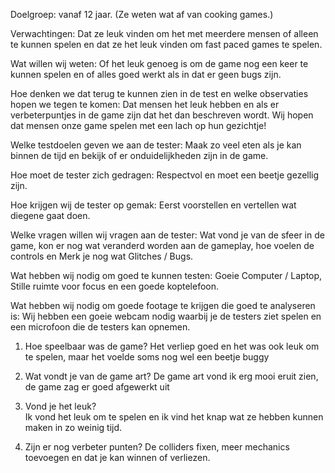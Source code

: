 Doelgroep: vanaf 12 jaar. (Ze weten wat af van cooking games.)

Verwachtingen: Dat ze leuk vinden om het met meerdere mensen of alleen te kunnen spelen en dat ze het leuk vinden om fast paced games te spelen.

Wat willen wij weten: Of het leuk genoeg is om de game nog een keer te kunnen spelen en of alles goed werkt als in dat er geen bugs zijn.

Hoe denken we dat terug te kunnen zien in de test en welke observaties hopen we tegen te komen: Dat mensen het leuk hebben en als er verbeterpuntjes in de game zijn dat het dan beschreven wordt. Wij hopen dat mensen onze game spelen met een lach op hun gezichtje!

Welke testdoelen geven we aan de tester: Maak zo veel eten als je kan binnen de tijd en bekijk of er onduidelijkheden zijn in de game.

Hoe moet de tester zich gedragen: Respectvol en moet een beetje gezellig zijn.

Hoe krijgen wij de tester op gemak: Eerst voorstellen en vertellen wat diegene gaat doen.

Welke vragen willen wij vragen aan de tester: Wat vond je van de sfeer in de game, kon er nog wat veranderd worden aan de gameplay, hoe voelen de controls en Merk je nog wat Glitches / Bugs.

Wat hebben wij nodig om goed te kunnen testen: Goeie Computer / Laptop, Stille ruimte voor focus en een goede koptelefoon.

Wat hebben wij nodig om goede footage te krijgen die goed te analyseren is: Wij hebben een goeie webcam nodig waarbij je de testers ziet spelen en een microfoon die de testers kan opnemen.

1. Hoe speelbaar was de game?
Het verliep goed en het was ook leuk om te spelen, maar het voelde soms nog wel een beetje buggy

2. Wat vondt je van de game art?
De game art vond ik erg mooi eruit zien, de game zag er goed afgewerkt uit

4. Vond je het leuk?  
Ik vond het leuk om te spelen en ik vind het knap wat ze hebben kunnen maken in zo weinig tijd.

6. Zijn er nog verbeter punten?
De colliders fixen, meer mechanics toevoegen en dat je kan winnen of verliezen.
